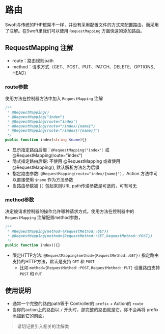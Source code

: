 # 路由

Swoft与传统的PHP框架不一样，并没有采用配置文件的方式来配置路由，而采用了注解。在Swoft里我们可以使用 `RequestMapping` 方面快速的添加路由。

## RequestMapping 注解

- route：路由规则path
- method：请求方式（GET、POST、PUT、PATCH、DELETE、OPTIONS、HEAD）

### route参数

使用方法在控制器方法中加入 `RequestMapping` 注解

```php
/**
 * @RequestMapping()
 * @RequestMapping("index")
 * @RequestMapping(route="index")
 * @RequestMapping(route="/index/{name}")
 * @RequestMapping(route="/index[/{name}]")
 */
public function index(string $name){}
```

- 显示指定路由后缀：`@RequestMapping("index")` 或 @RequestMapping(route="index")
- 隐式指定路由后缀: 不使用 @RequestMapping 或者使用 @RequestMapping(), 默认解析方法名为后缀
- 指定路由参数: `@RequestMapping(route="index/{name}")`，Action 方法中可以直接使用 `$name` 作为方法参数
- 当路由参数被 `[]` 包起来则URL path传递参数是可选的，可有可无

### method参数

决定被请求控制器的操作允许哪种请求方式，使用方法在控制器中的 `RequestMapping` 注解配置method参数，

```php
/**
 * @RequestMapping(method={RequestMethod::GET})
 * @RequestMapping(method={RequestMethod::GET,RequestMethod::POST})
 */
public function index(){}
```

- 限定HTTP方法: `@RequestMapping(method={RequestMethod::GET})` 指定路由支持的HTTP方法，默认是支持 `GET` 和 `POST`
  - 比如 `method={RequestMethod::POST,RequestMethod::PUT}` 设置路由支持 `POST` 和 `PUT`

## 使用说明

- 通常一个完整的路由path等于 Controller的 `prefix` + Action的 `route`
- 当你的action上的路由以 `/` 开头时，那完整的路由就是它，即不会再将 prefix 添加到它的前面。

> 请切记要引入相关的注解类
